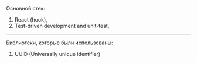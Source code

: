Основной стек:
1. React (hook), 
2. Test-driven development and unit-test,

---

Библиотеки, которые были использованы: 
1. UUID (Universally unique identifier)
